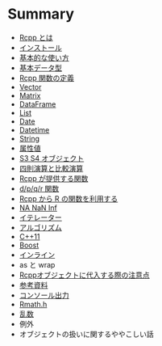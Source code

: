 # Summary

* [Rcpp とは](README.md)
* [インストール](install.md)
* [基本的な使い方](basic_usage.md)
* [基本データ型](data_types.md)
* [Rcpp 関数の定義](function.md)
* [Vector](vector.md)
* [Matrix](matrix.md)
* [DataFrame](dataframe.md)
* [List](list.md)
* [Date](date.md)
* [Datetime](datetime.md)
* [String](string.md)
* [属性値](attributes.md)
* [S3 S4 オブジェクト](s3_s4.md)
* [四則演算と比較演算](calculation.md)
* [Rcpp が提供する関数](rcpp_functions.md)
* [d/p/q/r 関数](dpqr_functions.md)
* [Rcpp から R の関数を利用する](R_function.md)
* [NA NaN Inf](na_nan_inf.md)
* [イテレーター](iterator.md)
* [アルゴリズム](STL.md)
* [C++11](c++11.md)
* [Boost](boost.md)
* [インライン](inline.md)
* as と wrap
* [Rcppオブジェクトに代入する際の注意点](assignment.md)
* [参考資料](references.md)
* [コンソール出力](utility.md)
* [Rmath.h](Rmath.md)
* [乱数](random.md)
* 例外
* オブジェクトの扱いに関するややこしい話


